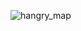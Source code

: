 ![hangry_map](https://github.com/eli-ennab/hangry-map/assets/113445468/aa77f1ff-d6b3-4766-b0b9-a6c110caa4b9)

